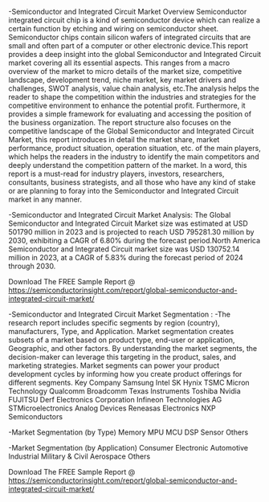 -Semiconductor and Integrated Circuit Market Overview
Semiconductor integrated circuit chip is a kind of semiconductor device which can realize a certain function by etching and wiring on semiconductor sheet. Semiconductor chips contain silicon wafers of integrated circuits that are small and often part of a computer or other electronic device.This report provides a deep insight into the global Semiconductor and Integrated Circuit market covering all its essential aspects. This ranges from a macro overview of the market to micro details of the market size, competitive landscape, development trend, niche market, key market drivers and challenges, SWOT analysis, value chain analysis, etc.The analysis helps the reader to shape the competition within the industries and strategies for the competitive environment to enhance the potential profit. Furthermore, it provides a simple framework for evaluating and accessing the position of the business organization. The report structure also focuses on the competitive landscape of the Global Semiconductor and Integrated Circuit Market, this report introduces in detail the market share, market performance, product situation, operation situation, etc. of the main players, which helps the readers in the industry to identify the main competitors and deeply understand the competition pattern of the market. In a word, this report is a must-read for industry players, investors, researchers, consultants, business strategists, and all those who have any kind of stake or are planning to foray into the Semiconductor and Integrated Circuit market in any manner.

-Semiconductor and Integrated Circuit Market Analysis:
The Global Semiconductor and Integrated Circuit Market size was estimated at USD 501790 million in 2023 and is projected to reach USD 795281.30 million by 2030, exhibiting a CAGR of 6.80% during the forecast period.North America Semiconductor and Integrated Circuit market size was USD 130752.14 million in 2023, at a CAGR of 5.83% during the forecast period of 2024 through 2030.

Download The FREE Sample Report @ https://semiconductorinsight.com/report/global-semiconductor-and-integrated-circuit-market/

-Semiconductor and Integrated Circuit Market Segmentation :
-The research report includes specific segments by region (country), manufacturers, Type, and Application. Market segmentation creates subsets of a market based on product type, end-user or application, Geographic, and other factors. By understanding the market segments, the decision-maker can leverage this targeting in the product, sales, and marketing strategies. Market segments can power your product development cycles by informing how you create product offerings for different segments. Key Company
Samsung
Intel
SK Hynix
TSMC
Micron Technology
Qualcomm
Broadcomm
Texas Instruments
Toshiba
Nvidia
FUJITSU
Derf Electronics Corporation
Infineon Technologies AG
STMicroelectronics
Analog Devices
Reneasas Electronics
NXP Semiconductors

-Market Segmentation (by Type)
Memory
MPU
MCU
DSP
Sensor
Others

-Market Segmentation (by Application)
Consumer Electronic
Automotive
Industrial
Military & Civil Aerospace
Others

Download The FREE Sample Report @ https://semiconductorinsight.com/report/global-semiconductor-and-integrated-circuit-market/
